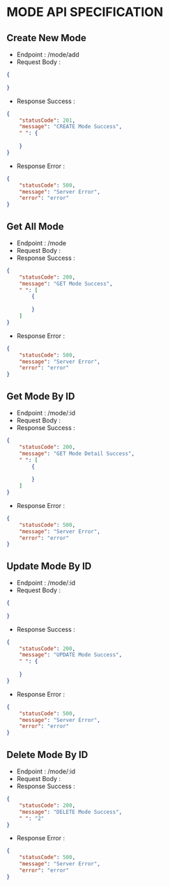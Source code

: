 # MODE API SPECIFICATION
## Create New Mode
- Endpoint : /mode/add
- Request Body :
```json
{
    
}
```
- Response Success :
```json
{
    "statusCode": 201,
    "message": "CREATE Mode Success",
    " ": {
        
    }
}
```
- Response Error :
```json
{
    "statusCode": 500,
    "message": "Server Error",
    "error": "error"
}
```
## Get All Mode
- Endpoint : /mode
- Request Body :
- Response Success :
```json
{
    "statusCode": 200,
    "message": "GET Mode Success",
    " ": [
        {
            
        }
    ]
}
```

- Response Error :
```json
{
    "statusCode": 500,
    "message": "Server Error",
    "error": "error"
}
```

## Get Mode By ID
- Endpoint : /mode/:id
- Request Body :
- Response Success :
```json
{
    "statusCode": 200,
    "message": "GET Mode Detail Success",
    " ": [
        {
            
        }
    ]
}
```
- Response Error :
```json
{
    "statusCode": 500,
    "message": "Server Error",
    "error": "error"
}
```
## Update Mode By ID
- Endpoint : /mode/:id
- Request Body :
```json
{
    
}
```
- Response Success :
```json
{
    "statusCode": 200,
    "message": "UPDATE Mode Success",
    " ": {
        
    }
}
```
- Response Error :
```json
{
    "statusCode": 500,
    "message": "Server Error",
    "error": "error"
}
```
## Delete Mode By ID
- Endpoint : /mode/:id
- Request Body :
- Response Success :
```json
{
    "statusCode": 200,
    "message": "DELETE Mode Success",
    " ": "2"
}
```
- Response Error :
```json
{
    "statusCode": 500,
    "message": "Server Error",
    "error": "error"
}
```
